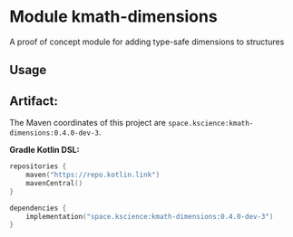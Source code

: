 # Module kmath-dimensions

A proof of concept module for adding type-safe dimensions to structures

## Usage

## Artifact:

The Maven coordinates of this project are `space.kscience:kmath-dimensions:0.4.0-dev-3`.

**Gradle Kotlin DSL:**
```kotlin
repositories {
    maven("https://repo.kotlin.link")
    mavenCentral()
}

dependencies {
    implementation("space.kscience:kmath-dimensions:0.4.0-dev-3")
}
```
